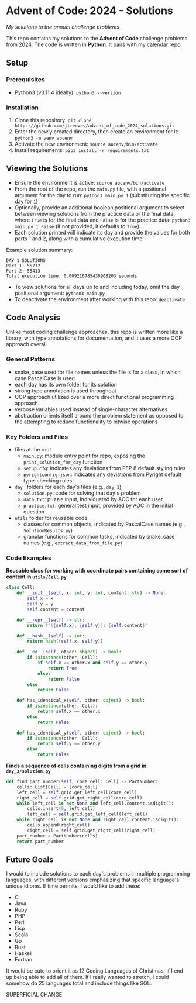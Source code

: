# Advent of Code: 2024 - Solutions

_My solutions to the annual challenge problems_

This repo contains my solutions to the **Advent of Code** challenge problems from [2024](https://adventofcode.com/2024). The code is written in **Python**. It pairs with my [calendar repo](https://github.com/jtreeves/advent-of-code-2024-calendar).

## Setup

### Prerequisites

-   Python3 (v3.11.4 ideally): `python3 --version`

### Installation

1.  Clone this repository: `git clone https://github.com/jtreeves/advent_of_code_2024_solutions.git`
2.  Enter the newly created directory, then create an environment for it: `python3 -m venv aocenv`
3.  Activate the new environment: `source aocenv/bin/activate`
4.  Install requirements: `pip3 install -r requirements.txt`

## Viewing the Solutions

-   Ensure the environment is active: `source aocenv/bin/activate`
-   From the root of the repo, run the `main.py` file, with a positional argument for the day to run: `python3 main.py 1` (substituting the specific day for `1`)
-   Optionally, provide an additional boolean positional argument to select between viewing solutions from the practice data or the final data, where `True` is for the final data and `False` is for the practice data: `python3 main.py 1 False` (if not provided, it defaults to `True`)
-   Each solution printed will indicate its day and provide the values for both parts 1 and 2, along with a cumulative execution time

Example solution summary:

```
DAY 1 SOLUTIONS
Part 1: 55712
Part 2: 55413
Total execution time: 0.009216785430908203 seconds
```

-   To view solutions for all days up to and including today, omit the day positional argument: `python3 main.py`
-   To deactivate the environment after working with this repo: `deactivate`

## Code Analysis

Unlike most coding challenge approaches, this repo is written more like a library, with type annotations for documentation, and it uses a more OOP approach overall.

### General Patterns

-   snake_case used for file names unless the file is for a class, in which case PascalCase is used
-   each day has its own folder for its solution
-   strong type annotation is used throughout
-   OOP approach utilized over a more direct functional programming approach
-   verbose variables used instead of single-character alternatives
-   abstraction orients itself around the problem statement as opposed to the attempting to reduce functionality to bitwise operations

### Key Folders and Files

-   files at the root
    -   `main.py`: module entry point for repo, exposing the `print_solution_for_day` function
    -   `setup.cfg`: indicates any deviations from PEP 8 default styling rules
    -   `pyrightconfig.json`: indicates any deviations from Pyright default type-checking rules
-   `day_` folders for each day's files (e.g., `day_1`)
    -   `solution.py`: code for solving that day's problem
    -   `data.txt`: puzzle input, individuated by AOC for each user
    -   `practice.txt`: general test input, provided by AOC in the initial question
-   `utils` folder for reusable code
    -   classes for common objects, indicated by PascalCase names (e.g., `SolutionResults.py`)
    -   granular functions for common tasks, indicated by snake_case names (e.g., `extract_data_from_file.py`)

### Code Examples

**Reusable class for working with coordinate pairs containing some sort of content in `utils/Cell.py`**

```py
class Cell:
    def __init__(self, x: int, y: int, content: str) -> None:
        self.x = x
        self.y = y
        self.content = content

    def __repr__(self) -> str:
        return f"({self.x}, {self.y}): {self.content}"

    def __hash__(self) -> int:
        return hash((self.x, self.y))

    def __eq__(self, other: object) -> bool:
        if isinstance(other, Cell):
            if self.x == other.x and self.y == other.y:
                return True
            else:
                return False
        else:
            return False

    def has_identical_x(self, other: object) -> bool:
        if isinstance(other, Cell):
            return self.x == other.x
        else:
            return False

    def has_identical_y(self, other: object) -> bool:
        if isinstance(other, Cell):
            return self.y == other.y
        else:
            return False
```

**Finds a sequence of cells containing digits from a grid in `day_3/solution.py`**

```py
def find_part_number(self, core_cell: Cell) -> PartNumber:
    cells: List[Cell] = [core_cell]
    left_cell = self.grid.get_left_cell(core_cell)
    right_cell = self.grid.get_right_cell(core_cell)
    while left_cell is not None and left_cell.content.isdigit():
        cells.insert(0, left_cell)
        left_cell = self.grid.get_left_cell(left_cell)
    while right_cell is not None and right_cell.content.isdigit():
        cells.append(right_cell)
        right_cell = self.grid.get_right_cell(right_cell)
    part_number = PartNumber(cells)
    return part_number
```

## Future Goals

I would to include solutions to each day's problems in multiple programming languages, with different versions emphasizing that specific language's unique idioms. If time permits, I would like to add these:

-   C
-   Java
-   Ruby
-   PHP
-   Perl
-   Lisp
-   Scala
-   Go
-   Rust
-   Haskell
-   Fortran

It would be cute to orient it as 12 Coding Languages of Christmas, if I end up being able to add all of them. If I really wanted to stretch, I could somehow do 25 languages total and include things like SQL.

SUPERFICIAL CHANGE
